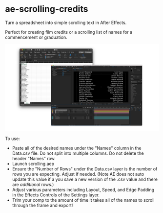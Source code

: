 # ae-scrolling-credits
 Turn a spreadsheet into simple scrolling text in After Effects.
 
 Perfect for creating film credits or a scrolling list of names for a commencement or graduation.

![Image of ae-scrolling-credits](header_img.png)

To use:
* Paste all of the desired names under the "Names" column in the Data.csv file. Do not split into multiple columns. Do not delete the header "Names" row.
* Launch scrolling.aep
* Ensure the "Number of Rows" under the Data.csv layer is the number of rows you are expecting. Adjust if needed. (Note AE does not auto update this value if a you save a new version of the .csv value and there are *additional* rows.)
* Adjust various parameters including Layout, Speed, and Edge Padding in the Effects Controls of the Settings layer.
* Trim your comp to the amount of time it takes all of the names to scroll through the frame and export!